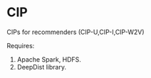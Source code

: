 # CIP
CIPs for recommenders (CIP-U,CIP-I,CIP-W2V)

Requires:
1. Apache Spark, HDFS.
2. DeepDist library.
